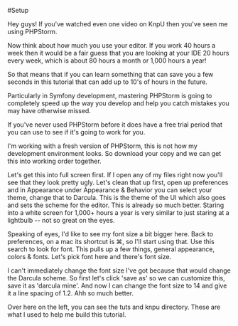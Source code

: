 #Setup

Hey guys! If you've watched even one video on KnpU then you've seen me
using PHPStorm. 

Now think about how much you use your editor. If you work 40 hours a 
week then it would be a fair guess that you are looking at your IDE 
20 hours every week, which is about 80 hours a month or 1,000 hours a
year!

So that means that if you can learn something that can save you a few
seconds in this tutorial that can add up to 10's of hours in the future.

Particularly in Symfony development, mastering PHPStorm is going to 
completely speed up the way you develop and help you catch mistakes
you may have otherwise missed.

If you've never used PHPStorm before it does have a free trial period
that you can use to see if it's going to work for you.

I'm working with a fresh version of PHPStorm, this is not how my
development environment looks. So download your copy and we can get
this into working order together.

Let's get this into full screen first. If I open any of my files right 
now you'll see that they look pretty ugly. Let's clean that up first, 
open up preferences and in Appearance under Appearance & Behavior you 
can select your theme, change that to Darcula. This is the theme of the
UI which also goes and sets the scheme for the editor. This is already
so much better. Staring into a white screen for 1,000+ hours a year is
very similar to just staring at a lightbulb -- not so great on the eyes.

Speaking of eyes, I'd like to see my font size a bit bigger here. Back to
preferences, on a mac its shortcut is ⌘, so I'll start using that. Use this
search to look for font. This pulls up a few things, general appearance, 
colors & fonts. Let's pick font here and there's font size. 

I can't immediately change the font size I've got because that would change
the Darcula scheme. So first let's click 'save as' so we can customize this,
save it as 'darcula mine'. And now I can change the font size to 14 and give it a
line spacing of 1.2. Ahh so much better.

Over here on the left, you can see the tuts and knpu directory. These are what I
used to help me build this tutorial. 
